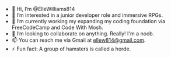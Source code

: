 - 👋 Hi, I’m @ElleWilliams814
- 👀 I’m interested in a junior developer role and immersive RPGs.
- 🌱 I’m currently working my expanding my coding foundation via FreeCodeCamp and Code With Mosh.
- 💞️ I’m looking to collaborate on anything. Really! I'm a noob.
- 📫 You can reach me via Gmail at ellew814@gmail.com.
- ⚡ Fun fact: A group of hamsters is called a horde.

<!---
ElleWilliams814/ElleWilliams814 is a ✨ special ✨ repository because its `README.md` (this file) appears on your GitHub profile.
You can click the Preview link to take a look at your changes.
--->
